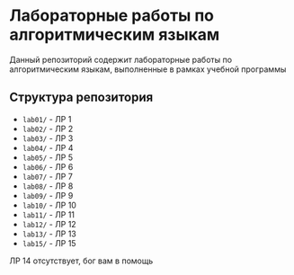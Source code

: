 # Лабораторные работы по алгоритмическим языкам

Данный репозиторий содержит лабораторные работы по алгоритмическим языкам, выполненные в рамках учебной программы

## Структура репозитория

- `lab01/` - ЛР 1
- `lab02/` - ЛР 2
- `lab03/` - ЛР 3
- `lab04/` - ЛР 4
- `lab05/` - ЛР 5
- `lab06/` - ЛР 6
- `lab07/` - ЛР 7
- `lab08/` - ЛР 8
- `lab09/` - ЛР 9
- `lab10/` - ЛР 10
- `lab11/` - ЛР 11
- `lab12/` - ЛР 12
- `lab13/` - ЛР 13
- `lab15/` - ЛР 15

ЛР 14 отсутствует, бог вам в помощь